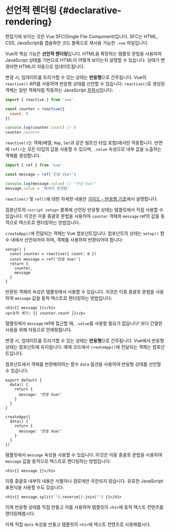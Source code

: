 # 선언적 렌더링 {#declarative-rendering}

<div class="sfc">

편집기에 보이는 것은 Vue SFC(Single File Component)입니다.
SFC는 HTML, CSS, JavaScript를 캡슐화한 코드 블록으로 재사용 가능한 `.vue` 파일입니다.

</div>

Vue의 핵심 기능은 **선언적 렌더링**입니다.
HTML을 확장하는 템플릿 문법을 사용하여 JavaScript 상태를 기반으로 HTML이 어떻게 보이는지 설명할 수 있습니다.
상태가 변경되면 HTML이 자동으로 업데이트됩니다.

<div class="composition-api">

변경 시, 업데이트를 트리거할 수 있는 상태는 **반응형**으로 간주됩니다.
Vue의 `reactive()` API를 사용하여 반응형 상태를 선언할 수 있습니다.
`reactive()`로 생성된 객체는 일반 객체처럼 작동하는 JavaScript [프락시](https://developer.mozilla.org/en-US/docs/Web/JavaScript/Reference/Global_Objects/Proxy)입니다:

```js
import { reactive } from 'vue'

const counter = reactive({
  count: 0
})

console.log(counter.count) // 0
counter.count++
```

`reactive()`는 객체(배열, `Map`, `Set`과 같은 빌트인 타입 포함)에서만 작동합니다.
반면에 `ref()`는 모든 타입의 값을 사용할 수 있으며,
`.value` 속성으로 내부 값을 노출하는 객체를 생성합니다.

```js
import { ref } from 'vue'

const message = ref('안녕 Vue!')

console.log(message.value) // "안녕 Vue!"
message.value = '메세지 변경됨'
```

`reactive()` 및 `ref()`에 대한 자세한 내용은 <a target="_blank" href="/guide/essentials/reactivity-fundamentals.html">가이드 - 반응형 기초</a>에서 설명합니다.

<div class="sfc">

컴포넌트의 `<script setup>` 블록에 선언된 반응형 상태는 템플릿에서 직접 사용할 수 있습니다.
이것은 이중 중괄호 문법을 사용하여 `counter` 객체와 `message` ref의 값을 동적으로 텍스트로 렌더링하는 방법입니다.

</div>

<div class="html">

`createApp()`에 전달되는 객체는 Vue 컴포넌트입니다.
컴포넌트의 상태는 `setup()` 함수 내에서 선언되어야 하며, 객체를 사용하여 반환되어야 합니다:

```js{2,5}
setup() {
  const counter = reactive({ count: 0 })
  const message = ref('안녕 Vue!')
  return {
    counter,
    message
  }
}
```

반환된 객체의 속성은 템플릿에서 사용할 수 있습니다.
이것은 이중 중괄호 문법을 사용하여 `message` 값을 동적 텍스트로 렌더링하는 방법입니다:

</div>

```vue-html
<h1>{{ message }}</h1>
<p>숫자 세기: {{ counter.count }}</p>
```

템플릿에서 `message` ref에 접근할 때, `.value`를 사용할 필요가 없습니다!
보다 간결한 사용을 위해 자동으로 언래핑됩니다.

</div>

<div class="options-api">

변경 시, 업데이트를 트리거할 수 있는 상태는 **반응형**으로 간주됩니다.
Vue에서 반응형 상태는 컴포넌트에 유지됩니다.
<span class="html">예제 코드에서 `createApp()`에 전달되는 객체는 컴포넌트입니다.</span>

컴포넌트에서 객체를 반환해야하는 함수 `data` 옵션을 사용하여 반응형 상태를 선언할 수 있습니다:

<div class="sfc">

```js{3-5}
export default {
  data() {
    return {
      message: '안녕 Vue!'
    }
  }
}
```

</div>
<div class="html">

```js{3-5}
createApp({
  data() {
    return {
      message: '안녕 Vue!'
    }
  }
})
```

</div>

템플릿에서 `message` 속성을 사용할 수 있습니다.
이것은 이중 중괄호 문법을 사용하여 `message` 값을 동적으로 텍스트로 렌더링하는 방법입니다:

```vue-html
<h1>{{ message }}</h1>
```

</div>

이중 중괄호 내부의 내용은 식별자나 경로에만 국한되지 않습니다.
유효한 JavaScript 표현식을 사용할 수도 있습니다:

```vue-html
<h1>{{ message.split('').reverse().join('') }}</h1>
```

<div class="composition-api">

이제 반응형 상태를 직접 만들고 이를 사용하여 템플릿의 `<h1>`에 동적 텍스트 컨텐츠를 렌더링해봅시다.

</div>

<div class="options-api">

이제 직접 `data` 속성을 만들고 템플릿의 `<h1>`에 텍스트 컨텐츠로 사용해봅시다.

</div>
